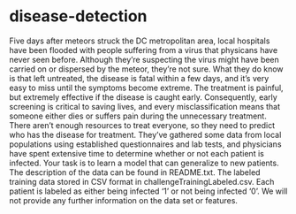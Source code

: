 # disease-detection

Five days after meteors struck the DC metropolitan area, local hospitals have been flooded with people suffering from a virus that physicans have never seen before. Although they’re suspecting the virus might have been carried on or dispersed by the meteor, they’re not sure. What they do know is that left untreated, the disease is fatal within a few days, and it’s very easy to miss until the symptoms become extreme. The treatment is painful, but extremely effective if the disease is caught early. Consequently, early screening is critical to saving lives, and every misclassification means that someone either dies or suffers pain during the unnecessary treatment. There aren’t enough resources to treat everyone, so they need to predict who has the disease for treatment.
They’ve gathered some data from local populations using established questionnaires and lab tests, and physicians have spent extensive time to determine whether or not each patient is infected. Your task is to learn a model that can generalize to new patients. The description of the data can be found in README.txt. The labeled training data stored in CSV format in challengeTrainingLabeled.csv. Each patient is labeled as either being infected ‘1’ or not being infected ‘0’. We will not provide any further information on the data set or features.
